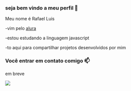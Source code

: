 ### seja bem vindo a meu perfil 🏫

Meu nome é Rafael Luis

  -vim pelo [alura](https://www.alura.com.br)
  
  -estou estudando a linguagem javascript
  
  -to aqui para compartilhar projetos desenvolvidos por mim

### Você entrar em contato comigo 📫

em breve

![](https://i.gifer.com/origin/f5/f5baef4b6b6677020ab8d091ef78a3bc_w200.gif)
